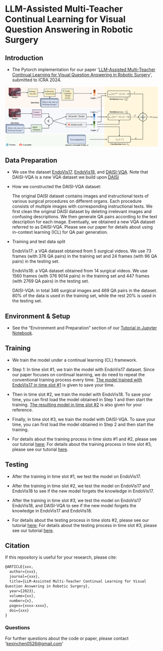 # LLM-Assisted Multi-Teacher Continual Learning for Visual Question Answering in Robotic Surgery

## Introduction
* The Pytorch implementation for our paper '[LLM-Assisted Multi-Teacher Continual Learning for Visual Question Answering in Robotic Surgery](https://arxiv.org/abs/xxxx.xxxxx)', submitted to ICRA 2024.

<p align="center">
  <img src="Figure/system.png"  width="1000"/>
</p>

## Data Preparation
* We use the dataset [EndoVis17](https://arxiv.org/abs/2305.11692), [EndoVis18](https://arxiv.org/abs/2206.11053), and [DAISI-VQA](DAISI_VQA). Note that DAISI-VQA is a new VQA dataset we build upon  [DAISI](https://arxiv.org/abs/2004.02809)

* How we constructed the DAISI-VQA dataset:

  The original DAISI dataset contains images and instructional texts of various surgical procedures on different organs. Each procedure consists of multiple images with corresponding instructional texts. We first clean the original DAISI dataset by deleting irrelevant images and confusing descriptions. We then generate QA pairs according to the text description for each image. Eventually, we obtained a new VQA dataset referred to as DAISI-VQA. Please see our paper for details about using in-context learning (ICL) for QA pair generation.

* Training and test data split

   EndoVis17: a VQA dataset obtained from 5 surgical videos. We use 73 frames (with 376 QA pairs) in the training set and 24 frames (with 96 QA pairs) in the  testing set.
  
   EndoVis18: a VQA dataset obtained from 14 surgical videos. We use 1560 frames (with 376 9014 pairs) in the training set and 447 frames (with 2769 QA pairs) in the testing set.
  
   DAISI-VQA: in total 346 surgical images and 469 QA pairs in the dataset. 80% of the data is used in the training set, while the rest 20% is used in the testing set.

## Environment & Setup
* See the “Environment and Preparation” section of our [Tutorial in Jupyter Notebook](code).
  
## Training
* We train the model under a continual learning (CL) framework.

* Step 1: In time slot #1, we train the model with EndoVis17 dataset. Since our paper focuses on continual learning, we do need to repeat the conventional training process every time. [The model trained with EndoVis17 in time slot #1](https://drive.google.com/file/d/141XuZD7ZZi_oCl6bq3t04MRsjuyFRYJ2/view?usp=sharing) is given to save your time.
  
* Then in time slot #2, we train the model with EndoVis18. To save your time, you can first load the model obtained in Step 1 and then start the training. [The resulting model in time slot #2](https://drive.google.com/file/d/1WL8EYu0x4ksKleQ9oSE5nqjBsGL4li6u/view?usp=sharing) is also given for your reference.

* Finally, in time slot #3, we train the model with DAISI-VQA. To save your time, you can first load the model obtained in Step 2 and then start the training.

* For details about the training process in time slots #1 and #2, please see our tutorial [here](code); For details about the training process in time slot #3, please see our tutorial [here](code).

## Testing
* After the training in time slot #1, we test the model on EndoVis17.

* After the training in time slot #2, we test the model on EndoVis17 and EndoVis18 to see if the new model forgets the knowledge in EndoVis17.

* After the training in time slot #3, we test the model on EndoVis17 EndoVis18, and DAISI-VQA to see if the new model forgets the knowledge in EndoVis17 and EndoVis18.

* For details about the testing  process in time slots #2, please see our tutorial [here](code); For details about the testing process in time slot #3, please see our tutorial [here](code).

## Citation
If this repository is useful for your research, please cite:
```
@ARTICLE{xxx,  
  author={xxx},  
  journal={xxx},   
  title={LLM-Assisted Multi-Teacher Continual Learning for Visual Question Answering in Robotic Surgery},
  year={2023},  
  volume={xx},  
  number={x},  
  pages={xxxx-xxxx},  
  doi={xxx}
}
```
### Questions
For further questions about the code or paper, please contact 'kexinchen0526@gmail.com'
